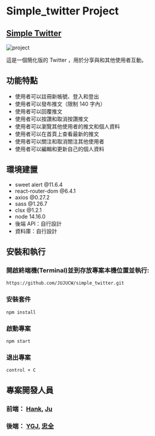 # Simple_twitter Project

## [Simple Twitter]( https://jujucw.github.io/simple_twitter/)
![project](https://github.com/JUJUCW/simple_twitter/assets/97511253/47449db8-0ef8-4b25-a123-99b86beaf607)

這是一個簡化版的 Twitter ，用於分享與和其他使用者互動。

## 功能特點

* 使用者可以註冊新帳號、登入和登出
* 使用者可以發布推文（限制 140 字內）
* 使用者可以回覆推文
* 使用者可以按讚和取消按讚推文
* 使用者可以瀏覽其他使用者的推文和個人資料
* 使用者可以在首頁上查看最新的推文
* 使用者可以關注和取消關注其他使用者
* 使用者可以編輯和更新自己的個人資料

## 環境建置

* sweet alert @11.6.4
* react-router-dom @6.4.1
* axios @0.27.2
* sass @1.26.7
* clsx @1.2.1
* node	14.16.0
* 後端 API：自行設計
* 資料庫：自行設計


## 安裝和執行
### 開啟終端機(Terminal)並到存放專案本機位置並執行:

```
https://github.com/JUJUCW/simple_twitter.git
```

### 安裝套件
```
npm install
```
### 啟動專案
```
npm start
```
### 退出專案
```
control + C
```

## 專案開發人員
### 前端： [Hank](https://github.com/HankHsuABoo), [Ju](https://github.com/JUJUCW)
### 後端： [YGJ](https://github.com/etandmouse), [忠全](https://github.com/popojk)
